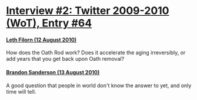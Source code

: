 # [Interview #2: Twitter 2009-2010 (WoT), Entry #64](https://www.theoryland.com/intvmain.php?i=2#64)

#### [Leth Filorn (12 August 2010)](http://twitter.com/Lethfil/status/21016637310)

How does the Oath Rod work? Does it accelerate the aging irreversibly, or add years that you get back upon Oath removal?

#### [Brandon Sanderson (13 August 2010)](http://twitter.com/BrandSanderson/status/21037566911)

A good question that people in world don't know the answer to yet, and only time will tell.

